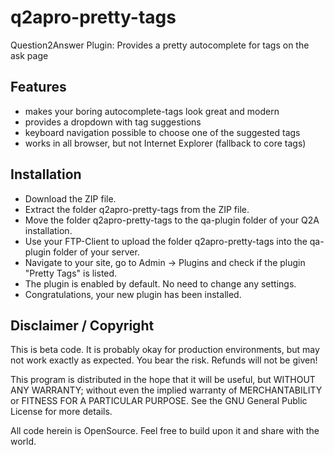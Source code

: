 # q2apro-pretty-tags
Question2Answer Plugin: Provides a pretty autocomplete for tags on the ask page

## Features

- makes your boring autocomplete-tags look great and modern
- provides a dropdown with tag suggestions
- keyboard navigation possible to choose one of the suggested tags
- works in all browser, but not Internet Explorer (fallback to core tags)

## Installation

- Download the ZIP file.
- Extract the folder q2apro-pretty-tags from the ZIP file.
- Move the folder q2apro-pretty-tags to the qa-plugin folder of your Q2A installation.
- Use your FTP-Client to upload the folder q2apro-pretty-tags into the qa-plugin folder of your server.
- Navigate to your site, go to Admin -> Plugins and check if the plugin "Pretty Tags" is listed.
- The plugin is enabled by default. No need to change any settings.
- Congratulations, your new plugin has been installed.

## Disclaimer / Copyright ##

This is beta code. It is probably okay for production environments, but may not work exactly as expected. 
You bear the risk. Refunds will not be given!

This program is distributed in the hope that it will be useful, but WITHOUT ANY WARRANTY; 
without even the implied warranty of MERCHANTABILITY or FITNESS FOR A PARTICULAR PURPOSE. 
See the GNU General Public License for more details.

All code herein is OpenSource. Feel free to build upon it and share with the world.

